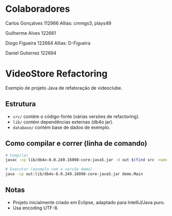 # Colaboradores

Carlos Gonçalves 112966 Allias: cmmgs3, plays49

Guilherme Alves 122661

Diogo Figueira 122664 Allias: D-Figueira

Daniel Gutierrez 122694

# VideoStore Refactoring

Exemplo de projeto Java de refatoração de videoclube.

## Estrutura
- `src/` contém o código-fonte (várias versões de refactoring).
- `lib/` contém dependências externas (db4o jar).
- `database/` contém base de dados de exemplo.

## Como compilar e correr (linha de comando)

```bash
# Compilar
javac -cp lib/db4o-8.0.249.16098-core-java5.jar -d out $(find src -name "*.java")

# Executar (exemplo com a versão demo)
java -cp out:lib/db4o-8.0.249.16098-core-java5.jar demo.Main
```

## Notas
- Projeto inicialmente criado em Eclipse, adaptado para IntelliJ/Java puro.
- Usa encoding UTF-8.
